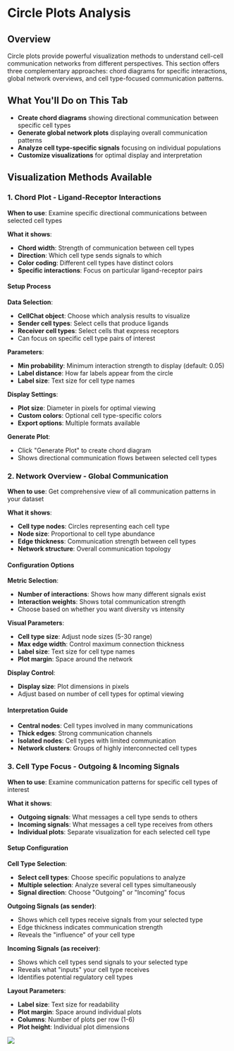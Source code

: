 # Circle Plots Analysis

## Overview
Circle plots provide powerful visualization methods to understand cell-cell communication networks from different perspectives. This section offers three complementary approaches: chord diagrams for specific interactions, global network overviews, and cell type-focused communication patterns.

## What You'll Do on This Tab
- **Create chord diagrams** showing directional communication between specific cell types
- **Generate global network plots** displaying overall communication patterns
- **Analyze cell type-specific signals** focusing on individual populations
- **Customize visualizations** for optimal display and interpretation

## Visualization Methods Available

### 1. Chord Plot - Ligand-Receptor Interactions

**When to use**: Examine specific directional communications between selected cell types

**What it shows**:
- **Chord width**: Strength of communication between cell types
- **Direction**: Which cell type sends signals to which
- **Color coding**: Different cell types have distinct colors
- **Specific interactions**: Focus on particular ligand-receptor pairs

#### Setup Process
**Data Selection**:
- **CellChat object**: Choose which analysis results to visualize
- **Sender cell types**: Select cells that produce ligands
- **Receiver cell types**: Select cells that express receptors
- Can focus on specific cell type pairs of interest

**Parameters**:
- **Min probability**: Minimum interaction strength to display (default: 0.05)
- **Label distance**: How far labels appear from the circle
- **Label size**: Text size for cell type names

**Display Settings**:
- **Plot size**: Diameter in pixels for optimal viewing
- **Custom colors**: Optional cell type-specific colors
- **Export options**: Multiple formats available

**Generate Plot**:
- Click "Generate Plot" to create chord diagram
- Shows directional communication flows between selected cell types

### 2. Network Overview - Global Communication

**When to use**: Get comprehensive view of all communication patterns in your dataset

**What it shows**:
- **Cell type nodes**: Circles representing each cell type
- **Node size**: Proportional to cell type abundance
- **Edge thickness**: Communication strength between cell types
- **Network structure**: Overall communication topology

#### Configuration Options
**Metric Selection**:
- **Number of interactions**: Shows how many different signals exist
- **Interaction weights**: Shows total communication strength
- Choose based on whether you want diversity vs intensity

**Visual Parameters**:
- **Cell type size**: Adjust node sizes (5-30 range)
- **Max edge width**: Control maximum connection thickness
- **Label size**: Text size for cell type names
- **Plot margin**: Space around the network

**Display Control**:
- **Display size**: Plot dimensions in pixels
- Adjust based on number of cell types for optimal viewing

#### Interpretation Guide
- **Central nodes**: Cell types involved in many communications
- **Thick edges**: Strong communication channels
- **Isolated nodes**: Cell types with limited communication
- **Network clusters**: Groups of highly interconnected cell types

### 3. Cell Type Focus - Outgoing & Incoming Signals

**When to use**: Examine communication patterns for specific cell types of interest

**What it shows**:
- **Outgoing signals**: What messages a cell type sends to others
- **Incoming signals**: What messages a cell type receives from others
- **Individual plots**: Separate visualization for each selected cell type

#### Setup Configuration
**Cell Type Selection**:
- **Select cell types**: Choose specific populations to analyze
- **Multiple selection**: Analyze several cell types simultaneously
- **Signal direction**: Choose "Outgoing" or "Incoming" focus

**Outgoing Signals (as sender)**:
- Shows which cell types receive signals from your selected type
- Edge thickness indicates communication strength
- Reveals the "influence" of your cell type

**Incoming Signals (as receiver)**:
- Shows which cell types send signals to your selected type
- Reveals what "inputs" your cell type receives
- Identifies potential regulatory cell types

**Layout Parameters**:
- **Label size**: Text size for readability
- **Plot margin**: Space around individual plots
- **Columns**: Number of plots per row (1-6)
- **Plot height**: Individual plot dimensions

![](../_static/images/cellchat_analysis/cellchat_circleplot.png)


